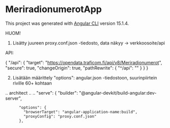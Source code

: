 # MeriradionumerotApp

This project was generated with [Angular CLI](https://github.com/angular/angular-cli) version 15.1.4.


HUOM!

1) Lisätty juureen proxy.conf.json -tiedosto, data näkyy -> verkkoosoite/api

API:

{
    "/api": {
      "target": "https://opendata.traficom.fi/api/v8/Meriradionumerot",
      "secure": true,
      "changeOrigin": true,
      "pathRewrite": {
        "^/api": ""
      }
    }
  }



2) Lisätään määrittely "options": angular.json -tiedostoon, suurinpiirtein riville 60+ kohtaan

..
architect 
..
..
        "serve": {
          "builder": "@angular-devkit/build-angular:dev-server",

          "options": {
            "browserTarget": "angular-application-name:build",
            "proxyConfig": "proxy.conf.json"
          },
